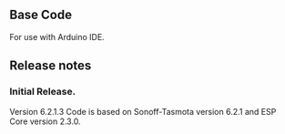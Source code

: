 ## Base Code
For use with Arduino IDE.

## Release notes
### Initial Release.
Version 6.2.1.3
Code is based on Sonoff-Tasmota version 6.2.1 and ESP Core version 2.3.0.

